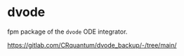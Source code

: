 # dvode

fpm package of the `dvode` ODE integrator. 

https://gitlab.com/CRquantum/dvode_backup/-/tree/main/